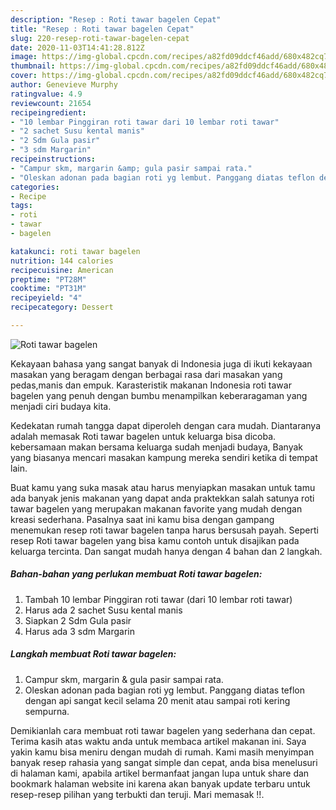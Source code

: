 ```yaml
---
description: "Resep : Roti tawar bagelen Cepat"
title: "Resep : Roti tawar bagelen Cepat"
slug: 220-resep-roti-tawar-bagelen-cepat
date: 2020-11-03T14:41:28.812Z
image: https://img-global.cpcdn.com/recipes/a82fd09ddcf46add/680x482cq70/roti-tawar-bagelen-foto-resep-utama.jpg
thumbnail: https://img-global.cpcdn.com/recipes/a82fd09ddcf46add/680x482cq70/roti-tawar-bagelen-foto-resep-utama.jpg
cover: https://img-global.cpcdn.com/recipes/a82fd09ddcf46add/680x482cq70/roti-tawar-bagelen-foto-resep-utama.jpg
author: Genevieve Murphy
ratingvalue: 4.9
reviewcount: 21654
recipeingredient:
- "10 lembar Pinggiran roti tawar dari 10 lembar roti tawar"
- "2 sachet Susu kental manis"
- "2 Sdm Gula pasir"
- "3 sdm Margarin"
recipeinstructions:
- "Campur skm, margarin &amp; gula pasir sampai rata."
- "Oleskan adonan pada bagian roti yg lembut. Panggang diatas teflon dengan api sangat kecil selama 20 menit atau sampai roti kering sempurna."
categories:
- Recipe
tags:
- roti
- tawar
- bagelen

katakunci: roti tawar bagelen 
nutrition: 144 calories
recipecuisine: American
preptime: "PT28M"
cooktime: "PT31M"
recipeyield: "4"
recipecategory: Dessert

---
```



![Roti tawar bagelen](https://img-global.cpcdn.com/recipes/a82fd09ddcf46add/680x482cq70/roti-tawar-bagelen-foto-resep-utama.jpg)

Kekayaan bahasa yang sangat banyak di Indonesia juga di ikuti kekayaan masakan yang beragam dengan berbagai rasa dari masakan yang pedas,manis dan empuk. Karasteristik makanan Indonesia roti tawar bagelen yang penuh dengan bumbu menampilkan keberaragaman yang menjadi ciri budaya kita.


Kedekatan rumah tangga dapat diperoleh dengan cara mudah. Diantaranya adalah memasak Roti tawar bagelen untuk keluarga bisa dicoba. kebersamaan makan bersama keluarga sudah menjadi budaya, Banyak yang biasanya mencari masakan kampung mereka sendiri ketika di tempat lain.



Buat kamu yang suka masak atau harus menyiapkan masakan untuk tamu ada banyak jenis makanan yang dapat anda praktekkan salah satunya roti tawar bagelen yang merupakan makanan favorite yang mudah dengan kreasi sederhana. Pasalnya saat ini kamu bisa dengan gampang menemukan resep roti tawar bagelen tanpa harus bersusah payah.
Seperti resep Roti tawar bagelen yang bisa kamu contoh untuk disajikan pada keluarga tercinta. Dan sangat mudah hanya dengan 4 bahan dan 2 langkah.


<!--inarticleads1-->

##### Bahan-bahan yang perlukan membuat Roti tawar bagelen:

1. Tambah 10 lembar Pinggiran roti tawar (dari 10 lembar roti tawar)
1. Harus ada 2 sachet Susu kental manis
1. Siapkan 2 Sdm Gula pasir
1. Harus ada 3 sdm Margarin




<!--inarticleads2-->

##### Langkah membuat  Roti tawar bagelen:

1. Campur skm, margarin &amp; gula pasir sampai rata.
1. Oleskan adonan pada bagian roti yg lembut. Panggang diatas teflon dengan api sangat kecil selama 20 menit atau sampai roti kering sempurna.




Demikianlah cara membuat roti tawar bagelen yang sederhana dan cepat. Terima kasih atas waktu anda untuk membaca artikel makanan ini. Saya yakin kamu bisa meniru dengan mudah di rumah. Kami masih menyimpan banyak resep rahasia yang sangat simple dan cepat, anda bisa menelusuri di halaman kami, apabila artikel bermanfaat jangan lupa untuk share dan bookmark halaman website ini karena akan banyak update terbaru untuk resep-resep pilihan yang terbukti dan teruji. Mari memasak !!. 
